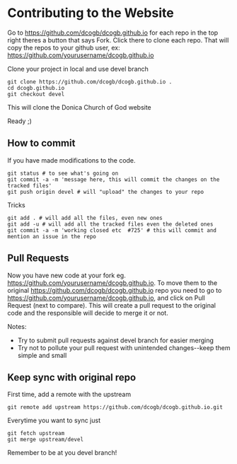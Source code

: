 # Contributing to the Website
Go to https://github.com/dcogb/dcogb.github.io for each repo in the top right theres a button that says Fork. Click there to clone each repo. That will copy the repos to your github user, ex: https://github.com/yourusername/dcogb.github.io

Clone your project in local and use devel branch
```
git clone https://github.com/dcogb/dcogb.github.io .
cd dcogb.github.io
git checkout devel
```

This will clone the Donica Church of God website

Ready ;)

## How to commit
If you have made modifications to the code.

```
git status # to see what's going on
git commit -a -m 'message here, this will commit the changes on the tracked files'
git push origin devel # will "upload" the changes to your repo
```

Tricks
```
git add . # will add all the files, even new ones
git add -u # will add all the tracked files even the deleted ones
git commit -a -m 'working closed etc  #725' # this will commit and mention an issue in the repo
```

## Pull Requests
Now you have new code at your fork eg. https://github.com/yourusername/dcogb.github.io. 
To move them to the original https://github.com/dcogb/dcogb.github.io repo you need to go to 
https://github.com/yourusername/dcogb.github.io, and click on Pull Request (next to compare). This will create a pull request to the original code and the responsible will decide to merge it or not.

Notes:
- Try to submit pull requests against devel branch for easier merging
- Try not to pollute your pull request with unintended changes--keep them simple and small

## Keep sync with original repo
First time, add a remote with the upstream
```
git remote add upstream https://github.com/dcogb/dcogb.github.io.git
```

Everytime you want to sync just
```
git fetch upstream
git merge upstream/devel
```

Remember to be at you devel branch!
